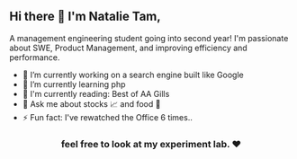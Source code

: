 <h2> Hi there 👋 I'm Natalie Tam,</h2>

A management engineering student going into second year! I'm passionate about SWE, Product Management, and improving efficiency and performance. 

- 🔭 I’m currently working on a search engine built like Google
- 🌱 I’m currently learning php
- 📖 I'm currently reading: Best of AA Gills
- 💬 Ask me about stocks 📈 and food 🍔
- ⚡ Fun fact: I've rewatched the Office 6 times..

<h3 align="center"> feel free to look at my experiment lab. ❤ </h3>

